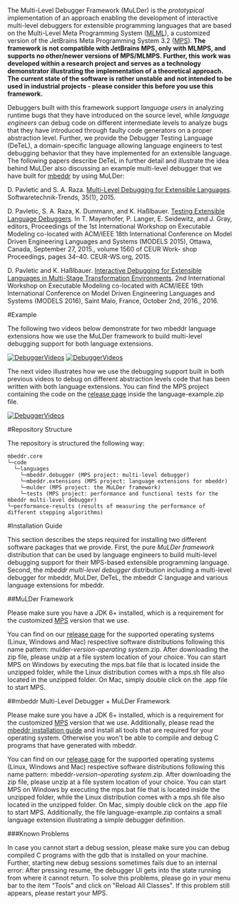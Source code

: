 The Multi-Level Debugger Framework (MuLDer) is the *prototypical* implementation of an approach enabling the development of interactive multi-level debuggers for extensible programming languages that are based on the Multi-Level Meta Programming System ([MLML](https://github.com/DomenikP/MLMPS)), a customized version of the JetBrains Meta Programming System 3.2 ([MPS](https://www.jetbrains.com/mps/)). **The framework is not compatible with JetBrains MPS, only with MLMPS, and supports no other/newer versions of MPS/MLMPS. Further, this work was developed within a research project and serves as a technology demonstrator illustrating the implementation of a theoretical approach. The current state of the software is rather unstable and not intended to be used in industrial projects - please consider this before you use this framework.** 

Debuggers built with this framework support *language users* in analyzing runtime bugs that they have introduced on the source level, while *language engineers* can debug code on different intermediate levels to analyze bugs that they have introduced through faulty code generators on a proper abstraction level. Further, we provide the Debugger Testing Language (DeTeL), a domain-specific language allowing language engineers to test debugging behavior that they have implemented for an extensible language. The following papers describe DeTeL in further detail and illustrate the idea behind MuLDer also discussing an example multi-level debugger that we have built for [mbeddr](http://mbeddr.com/) by using MuLDer:

D. Pavletic and S. A. Raza. [Multi-Level Debugging for Extensible Languages](https://fg-sre.gi.de/fileadmin/gliederungen/fg-sre/wsre2015/WSR2015_Proceeedings_V10.pdf). Softwaretechnik-Trends, 35(1), 2015.

D. Pavletic, S. A. Raza, K. Dummann, and K. Haßlbauer. [Testing Extensible Language Debuggers](http://ceur-ws.org/Vol-1560/paper6.pdf). In T. Mayerhofer, P. Langer, E. Seidewitz, and J. Gray, editors, Proceedings of the 1st International Workshop on Executable Modeling co-located with ACM/IEEE 18th International Conference on Model Driven Engineering Languages and Systems (MODELS 2015), Ottawa, Canada, September 27, 2015., volume 1560 of CEUR Work- shop Proceedings, pages 34–40. CEUR-WS.org, 2015.

D. Pavletic and K. Haßlbauer. [Interactive Debugging for Extensible Languages in Multi-Stage Transformation Environments](http://www.modelexecution.org/media/EXE2016/papers/EXE_2016_paper_10.pdf). 2nd International Workshop on Executable Modeling co-located with ACM/IEEE 19th International Conference on Model Driven Engineering Languages and Systems (MODELS 2016), Saint Malo, France, October 2nd, 2016., 2016.

#Example

The following two videos below demonstrate for two mbeddr language extensions how we use the MuLDer framework to build multi-level debugging support for both language extensions.

[![DebuggerVideos](http://img.youtube.com/vi/5eIQge8r88Y/sddefault.jpg)](https://youtu.be/5eIQge8r88Y)
[![DebuggerVideos](http://img.youtube.com/vi/gboxOzF7A0A/sddefault.jpg)](https://youtu.be/gboxOzF7A0A)

The next video illustrates how we use the debugging support built in both previous videos to debug on different abstraction levels code that has been written with both language extensions. You can find the MPS project containing the code on the [release page](https://github.com/DomenikP/MuLDer/releases) inside the language-example.zip file.

[![DebuggerVideos](http://img.youtube.com/vi/yjO6rEQOt1A/sddefault.jpg)](https://youtu.be/yjO6rEQOt1A)

#Repository Structure

The repository is structured the following way:
```
mbeddr.core
└─code
  └─languages
    └─mbeddr.debugger (MPS project: multi-level debugger)
    └─mbeddr.extensions (MPS project: language extensions for mbeddr)
    └─mulder (MPS project: the MuLDer framework)
    └─tests (MPS project: performance and functional tests for the mbeddr multi-level debugger)
└─performance-results (results of measuring the performance of different stepping algorithms)
```

#Installation Guide

This section describes the steps required for installing two different software packages that we provide. First, the pure *MuLDer framework* distribution that can be used by language engineers to build multi-level debugging support for their MPS-based extensible programming language. Second, the *mbeddr multi-level debugger* distribution including a multi-level debugger for mbeddr, MuLDer, DeTeL, the mbeddr C language and various language extensions for mbeddr.

##MuLDer Framework

Please make sure you have a JDK 6+ installed, which is a requirement for the customized [MPS](https://github.com/DomenikP/MLMPS) version that we use. 

You can find on our [release page](https://github.com/DomenikP/MuLDer/releases) for the supported operating systems (Linux, Windows and Mac) respective software distributions following this name pattern: mulder-*version*-*operating system*.zip. After downloading the zip file, please unzip at a file system location of your choice. You can start MPS on Windows by executing the mps.bat file that is located inside the unzipped folder, while the Linux distribution comes with a mps.sh file also located in the unzipped folder. On Mac, simply double click on the .app file to start MPS.

##mbeddr Multi-Level Debugger + MuLDer Framework

Please make sure you have a JDK 6+ installed, which is a requirement for the customized [MPS](https://github.com/DomenikP/MLMPS) version that we use. Additionally, please read the [mbeddr installation guide](http://mbeddr.com/download.html) and install all tools that are required for your operating system. Otherwise you won't be able to compile and debug C programs that have generated with mbeddr.

You can find on our [release page](https://github.com/DomenikP/MuLDer/releases) for the supported operating systems (Linux, Windows and Mac) respective software distributions following this name pattern: mbeddr-*version*-*operating system*.zip. After downloading the zip file, please unzip at a file system location of your choice. You can start MPS on Windows by executing the mps.bat file that is located inside the unzipped folder, while the Linux distribution comes with a mps.sh file also located in the unzipped folder. On Mac, simply double click on the .app file to start MPS. Additionally, the file language-example.zip contains a small language extension illustrating a simple debugger definition. 

###Known Problems

In case you cannot start a debug session, please make sure you can debug compiled C programs with the gdb that is installed on your machine. Further, starting new debug sessions sometimes fails due to an internal error: After pressing resume, the debugger UI gets into the state running from where it cannot return. To solve this problems, please go in your menu bar to the item "Tools" and click on "Reload All Classes". If this problem still appears, please restart your MPS.
